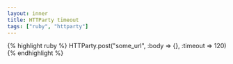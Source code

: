 ```yaml
---
layout: inner
title: HTTParty timeout
tags: ["ruby", "httparty"]
---
```

{% highlight ruby %}
HTTParty.post("some_url", :body => {}, :timeout => 120)
{% endhighlight %}
